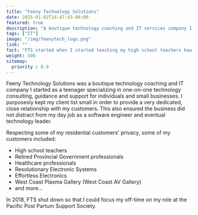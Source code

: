 ```yaml
---
title: "Feeny Technology Solutions"
date: 2025-01-02T14:47:43-08:00
featured: true
description: "A boutique technology coaching and IT services company I owned and operated."
tags: ["IT"]
image: "/img/feenytech_logo.png"
link: ""
fact: "FTS started when I started teaching my high school teachers how to use the internet and email through dial-up!"
weight: 500
sitemap:
  priority : 0.8
---
```

Feeny Technology Solutions was a boutique technology coaching and IT company I started as a teenager specializing in one-on-one technology consulting, guidance and support for individuals and small businesses.  I purposesly kept my client list small in order to provide a very dedicated, close relationship with my customers.  This also ensured the business did not distract from my day job as a software engineer and eventual technology leader.

Respecting some of my residential customers' privacy, some of my customers included:
* High school teachers
* Retired Provincial Government professionals
* Healthcare professionals
* Resolutionary Electronic Systems
* Effortless Electronics
* West Coast Plasma Gallery (West Coast AV Gallery)
* and more...

In 2018, FTS shut down so that I could focus my off-time on my role at the Pacific Post Partum Support Society.